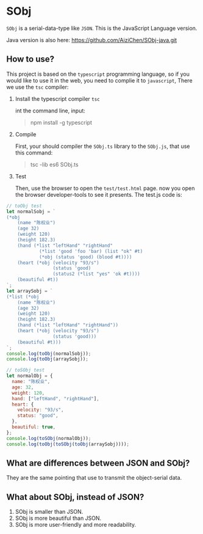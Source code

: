# SObj

`SObj` is a serial-data-type like `JSON`.
This is the JavaScript Language version.

Java version is also here: https://github.com/AiziChen/SObj-java.git

## How to use?

This project is based on the `typescript` programming language, so if you would like to use it in the web, you need to complie it to `javascript`, There we use the `tsc` compiler:

1. Install the typescript compiler `tsc`

   int the command line, input:

   > npm install -g typescript

2. Compile

   First, your should compiler the `SObj.ts` library to the `SObj.js`, that use this command:

   > tsc -lib es6 SObj.ts

3. Test

   Then, use the browser to open the `test/test.html` page. now you open the browser developer-tools to see it presents.
   The test.js code is:

```javascript
// toObj test
let normalSobj = `
(*obj
    (name "陈权业")
    (age 32)
    (weight 120)
    (height 182.3)
    (hand (*list "leftHand" "rightHand"
            (*list 'good 'foo 'bar) (list "ok" #t)
            (*obj (status 'good) (blood #t))))
    (heart (*obj (velocity "93/s")
                 (status 'good)
                 (status2 (*list "yes" 'ok #t))))
    (beautiful #t))
`;
let arraySobj = `
(*list (*obj
    (name "陈权业")
    (age 32)
    (weight 120)
    (height 182.3)
    (hand (*list "leftHand" "rightHand"))
    (heart (*obj (velocity "93/s")
                 (status 'good)))
    (beautiful #t)))
`;
console.log(toObj(normalSobj));
console.log(toObj(arraySobj));

// toSObj test
let normalObj = {
  name: "陈权业",
  age: 32,
  weight: 120,
  hand: ["leftHand", "rightHand"],
  heart: {
    velocity: "93/s",
    status: "good",
  },
  beautiful: true,
};
console.log(toSObj(normalObj));
console.log(toObj(toSObj(toObj(arraySobj))));
```


## What are differences between JSON and SObj?

They are the same pointing that use to transmit the object-serial data.

## What about SObj, instead of JSON?

1. SObj is smaller than JSON.
2. SObj is more beautiful than JSON.
3. SObj is more user-friendly and more readability.
